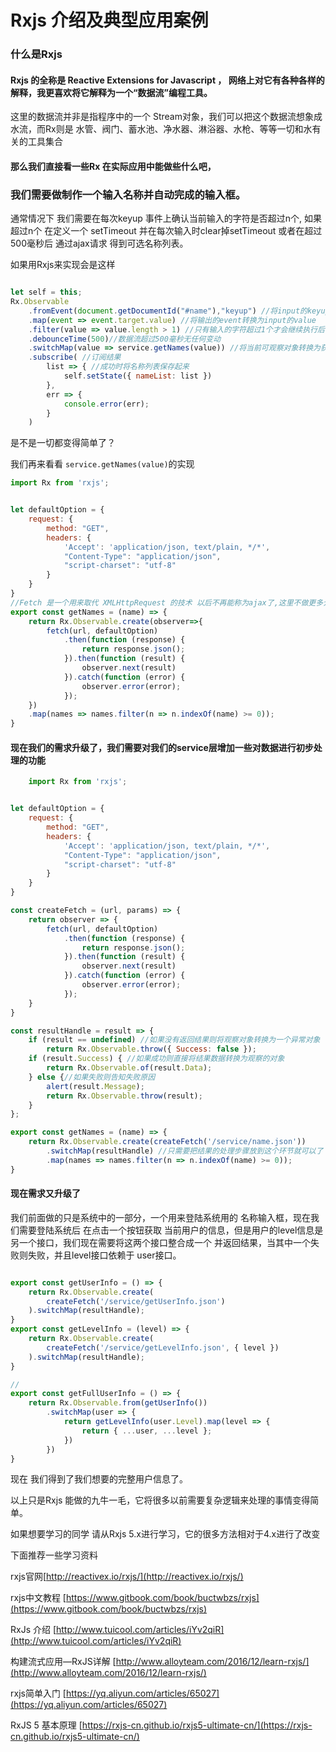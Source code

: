 # Rxjs 介绍及典型应用案例
### 什么是Rxjs
#### Rxjs 的全称是 Reactive Extensions for Javascript ， 网络上对它有各种各样的解释，我更喜欢将它解释为一个“数据流”编程工具。
这里的数据流并非是指程序中的一个 Stream对象，我们可以把这个数据流想象成水流，而Rx则是 水管、阀门、蓄水池、净水器、淋浴器、水枪、等等一切和水有关的工具集合

#### 那么我们直接看一些Rx 在实际应用中能做些什么吧，
### 我们需要做制作一个输入名称并自动完成的输入框。
通常情况下 我们需要在每次keyup 事件上确认当前输入的字符是否超过n个, 如果超过n个 在定义一个 setTimeout 并在每次输入时clear掉setTimeout 或者在超过500毫秒后 通过ajax请求 得到可选名称列表。

如果用Rxjs来实现会是这样
```js

let self = this;
Rx.Observable
    .fromEvent(document.getDocumentId("#name"),"keyup") //将input的keyup事件转化为一个可观察对象
    .map(event => event.target.value) //将输出的event转换为input的value
    .filter(value => value.length > 1) //只有输入的字符超过1个才会继续执行后面的
    .debounceTime(500)//数据流超过500毫秒无任何变动
    .switchMap(value => service.getNames(value)) //将当前可观察对象转换为获取名称列表的观察对象
    .subscribe( //订阅结果
        list => { //成功时将名称列表保存起来
            self.setState({ nameList: list })
        },
        err => {
            console.error(err);
        }
    )
```
是不是一切都变得简单了？

我们再来看看 ```service.getNames(value)```的实现
```js
import Rx from 'rxjs';


let defaultOption = {
    request: {
        method: "GET",
        headers: {
            'Accept': 'application/json, text/plain, */*',
            "Content-Type": "application/json",
            "script-charset": "utf-8"
        }
    }
}
//Fetch 是一个用来取代 XMLHttpRequest 的技术 以后不再能称为ajax了,这里不做更多介绍
export const getNames = (name) => {
    return Rx.Observable.create(observer=>{
        fetch(url, defaultOption)
            .then(function (response) {
                return response.json();
            }).then(function (result) {
                observer.next(result)
            }).catch(function (error) {
                observer.error(error);
            });
    })
    .map(names => names.filter(n => n.indexOf(name) >= 0));
}
```

#### 现在我们的需求升级了，我们需要对我们的service层增加一些对数据进行初步处理的功能

```js
    import Rx from 'rxjs';


let defaultOption = {
    request: {
        method: "GET",
        headers: {
            'Accept': 'application/json, text/plain, */*',
            "Content-Type": "application/json",
            "script-charset": "utf-8"
        }
    }
}

const createFetch = (url, params) => {
    return observer => {
        fetch(url, defaultOption)
            .then(function (response) {
                return response.json();
            }).then(function (result) {
                observer.next(result)
            }).catch(function (error) {
                observer.error(error);
            });
    }
}

const resultHandle = result => {
    if (result == undefined) //如果没有返回结果则将观察对象转换为一个异常对象
        return Rx.Observable.throw({ Success: false });
    if (result.Success) { //如果成功则直接将结果数据转换为观察的对象
        return Rx.Observable.of(result.Data);
    } else {//如果失败则告知失败原因
        alert(result.Message);
        return Rx.Observable.throw(result);
    }
};

export const getNames = (name) => {
    return Rx.Observable.create(createFetch('/service/name.json'))
        .switchMap(resultHandle) //只需要把结果的处理步骤放到这个环节就可以了
        .map(names => names.filter(n => n.indexOf(name) >= 0));
}
```

#### 现在需求又升级了 
我们前面做的只是系统中的一部分，一个用来登陆系统用的 名称输入框，现在我们需要登陆系统后 在点击一个按钮获取 当前用户的信息，但是用户的level信息是另一个接口，我们现在需要将这两个接口整合成一个 并返回结果，当其中一个失败则失败，并且level接口依赖于 user接口。

```js

export const getUserInfo = () => {
    return Rx.Observable.create(
        createFetch('/service/getUserInfo.json')
    ).switchMap(resultHandle);
}
export const getLevelInfo = (level) => {
    return Rx.Observable.create(
        createFetch('/service/getLevelInfo.json', { level })
    ).switchMap(resultHandle);
}

//
export const getFullUserInfo = () => {
    return Rx.Observable.from(getUserInfo())
        .switchMap(user => {
            return getLevelInfo(user.Level).map(level => {
                return { ...user, ...level };
            })
        })
}

```

现在 我们得到了我们想要的完整用户信息了。

以上只是Rxjs 能做的九牛一毛，它将很多以前需要复杂逻辑来处理的事情变得简单。

如果想要学习的同学 请从Rxjs 5.x进行学习，它的很多方法相对于4.x进行了改变

下面推荐一些学习资料

rxjs官网[http://reactivex.io/rxjs/](http://reactivex.io/rxjs/)

rxjs中文教程 [https://www.gitbook.com/book/buctwbzs/rxjs](https://www.gitbook.com/book/buctwbzs/rxjs)

RxJs 介绍 [http://www.tuicool.com/articles/iYv2qiR](http://www.tuicool.com/articles/iYv2qiR)

构建流式应用—RxJS详解 [http://www.alloyteam.com/2016/12/learn-rxjs/](http://www.alloyteam.com/2016/12/learn-rxjs/)

rxjs简单入门 [https://yq.aliyun.com/articles/65027](https://yq.aliyun.com/articles/65027)

RxJS 5 基本原理 [https://rxjs-cn.github.io/rxjs5-ultimate-cn/](https://rxjs-cn.github.io/rxjs5-ultimate-cn/)